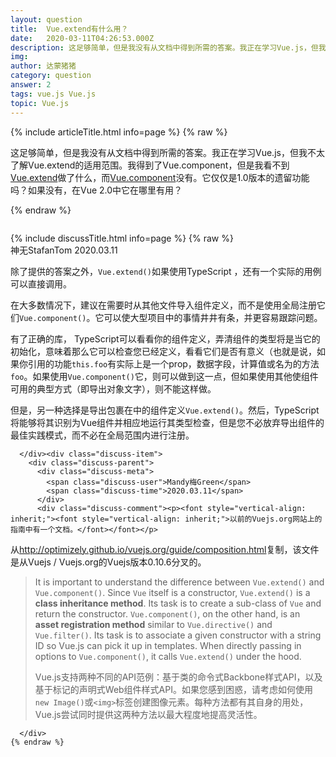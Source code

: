 ```yaml
---
layout: question
title:  Vue.extend有什么用？
date:   2020-03-11T04:26:53.000Z
description: 这足够简单，但是我没有从文档中得到所需的答案。我正在学习Vue.js，但我不太了解Vue.extend的适用范围。我得到了Vue.component，但是...
img: 
author: 达蒙猪猪
category: question
answer: 2
tags: vue.js Vue.js
topic: Vue.js
---
```

<div class="article-root">
  <div class="article">
    {% include articleTitle.html info=page %}
    {% raw %}
    <div class="article-content"><p><font style="vertical-align: inherit;"><font style="vertical-align: inherit;">这足够简单，但是我没有从文档中得到所需的答案。</font><font style="vertical-align: inherit;">我正在学习Vue.js，但我不太了解Vue.extend的适用范围。我得到了Vue.component，但是我看不到</font></font><a href="https://vuejs.org/v2/api/#Vue-extend" rel="noreferrer"><font style="vertical-align: inherit;"><font style="vertical-align: inherit;">Vue.extend</font></font></a><font style="vertical-align: inherit;"><font style="vertical-align: inherit;">做了</font><font style="vertical-align: inherit;">什么</font><font style="vertical-align: inherit;">，而</font></font><a href="https://vuejs.org/v2/api/#Vue-component" rel="noreferrer"><font style="vertical-align: inherit;"><font style="vertical-align: inherit;">Vue.component</font></font></a><font style="vertical-align: inherit;"><font style="vertical-align: inherit;">没有。</font><font style="vertical-align: inherit;">它仅仅是1.0版本的遗留功能吗？</font><font style="vertical-align: inherit;">如果没有，在Vue 2.0中它在哪里有用？</font></font></p></div>
    {% endraw %}
  </div>
  <p style="height: 0;width:0;overflow: hidden;"> 第675篇《Vue.extend有什么用？》来自Winter(https://github.com/aiyld/aiyld.github.io)的站点</p>
  <div class="discuss-wrapper">
    {% include discussTitle.html info=page %}
    {% raw %}
    <div class="discuss-item">
        <div class="discuss-parent">
          <div class="discuss-meta">
            <span class="discuss-user">神无StafanTom</span>
            <span class="discuss-time">2020.03.11</span>
          </div>
          <div class="discuss-comment"><p><font style="vertical-align: inherit;"><font style="vertical-align: inherit;">除了提供的答案之外，</font></font><code>Vue.extend()</code><font style="vertical-align: inherit;"><font style="vertical-align: inherit;">如果使用TypeScript </font><font style="vertical-align: inherit;">，还有一个实际的用例可以</font><font style="vertical-align: inherit;">直接</font><font style="vertical-align: inherit;">调用</font><font style="vertical-align: inherit;">。</font></font></p>

<p><font style="vertical-align: inherit;"><font style="vertical-align: inherit;">在大多数情况下，建议在需要时从其他文件导入组件定义，而不是使用全局注册它们</font></font><code>Vue.component()</code><font style="vertical-align: inherit;"><font style="vertical-align: inherit;">。</font><font style="vertical-align: inherit;">它可以使大型项目中的事情井井有条，并更容易跟踪问题。</font></font></p>

<p><font style="vertical-align: inherit;"><font style="vertical-align: inherit;">有了正确的库， TypeScript可以看看你的组件定义，弄清组件的类型将是当它的初始化，意味着那么它可以检查您已经定义，看看它们是否有意义（也就是说，如果你引用的功能</font></font><code>this.foo</code><font style="vertical-align: inherit;"><font style="vertical-align: inherit;">有实际上是一个prop，数据字段，计算值或名为的方法</font></font><code>foo</code><font style="vertical-align: inherit;"><font style="vertical-align: inherit;">。</font><font style="vertical-align: inherit;">如果使用</font></font><code>Vue.component()</code><font style="vertical-align: inherit;"><font style="vertical-align: inherit;">它，则可以做到这一点，但如果使用其他使组件可用的典型方式（即导出对象文字），则不能这样做。</font></font></p>

<p><font style="vertical-align: inherit;"><font style="vertical-align: inherit;">但是，另一种选择是导出包裹在中的组件定义</font></font><code>Vue.extend()</code><font style="vertical-align: inherit;"><font style="vertical-align: inherit;">。</font><font style="vertical-align: inherit;">然后，TypeScript将能够将其识别为Vue组件并相应地运行其类型检查，但是您不必放弃导出组件的最佳实践模式，而不必在全局范围内进行注册。</font></font></p></div>
        </div>
        
      </div><div class="discuss-item">
        <div class="discuss-parent">
          <div class="discuss-meta">
            <span class="discuss-user">Mandy梅Green</span>
            <span class="discuss-time">2020.03.11</span>
          </div>
          <div class="discuss-comment"><p><font style="vertical-align: inherit;"><font style="vertical-align: inherit;">以前的Vuejs.org网站上的指南中有一个文档。</font></font></p>

<p><font style="vertical-align: inherit;"><font style="vertical-align: inherit;">从</font></font><a href="http://optimizely.github.io/vuejs.org/guide/composition.html" rel="noreferrer"><font style="vertical-align: inherit;"><font style="vertical-align: inherit;">http://optimizely.github.io/vuejs.org/guide/composition.html</font></font></a><font style="vertical-align: inherit;"><font style="vertical-align: inherit;">复制，</font><font style="vertical-align: inherit;">该文件是从Vuejs / Vuejs.org的Vuejs版本0.10.6分叉的。</font></font></p>

<blockquote>
  <p>It is important to understand the difference between <code>Vue.extend()</code>
  and <code>Vue.component()</code>. Since <code>Vue</code> itself is a constructor,
  <code>Vue.extend()</code> is a <strong>class inheritance method</strong>. Its task is to
  create a sub-class of <code>Vue</code> and return the constructor.
  <code>Vue.component()</code>, on the other hand, is an <strong>asset registration
  method</strong> similar to <code>Vue.directive()</code> and <code>Vue.filter()</code>. Its task is
  to associate a given constructor with a string ID so Vue.js can pick
  it up in templates. When directly passing in options to
  <code>Vue.component()</code>, it calls <code>Vue.extend()</code> under the hood.</p>
  
  <p><font style="vertical-align: inherit;"><font style="vertical-align: inherit;">Vue.js支持两种不同的API范例：基于类的命令式Backbone样式API，以及基于标记的声明式Web组件样式API。</font><font style="vertical-align: inherit;">如果您感到困惑，请考虑如何使用</font></font><code>new Image()</code><font style="vertical-align: inherit;"><font style="vertical-align: inherit;">或</font></font><code>&lt;img&gt;</code><font style="vertical-align: inherit;"><font style="vertical-align: inherit;">标签</font><font style="vertical-align: inherit;">创建图像元素</font><font style="vertical-align: inherit;">。</font><font style="vertical-align: inherit;">每种方法都有其自身的用处，Vue.js尝试同时提供这两种方法以最大程度地提高灵活性。</font></font></p>
</blockquote></div>
        </div>
        
      </div>
    {% endraw %}
  </div>
<div>
